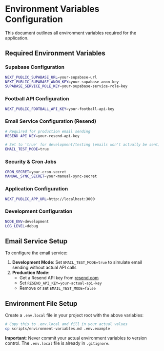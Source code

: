 # Environment Variables Configuration

This document outlines all environment variables required for the application.

## Required Environment Variables

### Supabase Configuration
```bash
NEXT_PUBLIC_SUPABASE_URL=your-supabase-url
NEXT_PUBLIC_SUPABASE_ANON_KEY=your-supabase-anon-key
SUPABASE_SERVICE_ROLE_KEY=your-supabase-service-role-key
```

### Football API Configuration
```bash
NEXT_PUBLIC_FOOTBALL_API_KEY=your-football-api-key
```

### Email Service Configuration (Resend)
```bash
# Required for production email sending
RESEND_API_KEY=your-resend-api-key

# Set to 'true' for development/testing (emails won't actually be sent)
EMAIL_TEST_MODE=true
```

### Security & Cron Jobs
```bash
CRON_SECRET=your-cron-secret
MANUAL_SYNC_SECRET=your-manual-sync-secret
```

### Application Configuration
```bash
NEXT_PUBLIC_APP_URL=http://localhost:3000
```

### Development Configuration
```bash
NODE_ENV=development
LOG_LEVEL=debug
```

## Email Service Setup

To configure the email service:

1. **Development Mode**: Set `EMAIL_TEST_MODE=true` to simulate email sending without actual API calls
2. **Production Mode**: 
   - Get a Resend API key from [resend.com](https://resend.com)
   - Set `RESEND_API_KEY=your-actual-api-key`
   - Remove or set `EMAIL_TEST_MODE=false`

## Environment File Setup

Create a `.env.local` file in your project root with the above variables:

```bash
# Copy this to .env.local and fill in your actual values
cp scripts/environment-variables.md .env.example
```

**Important**: Never commit your actual environment variables to version control. The `.env.local` file is already in `.gitignore`. 
